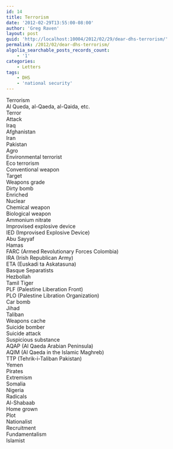 ```yaml
---
id: 14
title: Terrorism
date: '2012-02-29T13:55:00-08:00'
author: 'Greg Raven'
layout: post
guid: 'http://localhost:10004/2012/02/29/dear-dhs-terrorism/'
permalink: /2012/02/dear-dhs-terrorism/
algolia_searchable_posts_records_count:
    - '1'
categories:
    - Letters
tags:
    - DHS
    - 'national security'
---
```


Terrorism  
Al Queda, al-Qaeda, al-Qaida, etc.  
Terror  
Attack  
Iraq  
Afghanistan  
Iran  
Pakistan  
Agro  
Environmental terrorist  
Eco terrorism  
Conventional weapon  
Target  
Weapons grade  
Dirty bomb  
Enriched  
Nuclear  
Chemical weapon  
Biological weapon  
Ammonium nitrate  
Improvised explosive device  
IED (Improvised Explosive Device)  
Abu Sayyaf  
Hamas  
FARC (Armed Revolutionary Forces Colombia)  
IRA (Irish Republican Army)  
ETA (Euskadi ta Askatasuna)  
Basque Separatists  
Hezbollah  
Tamil Tiger  
PLF (Palestine Liberation Front)  
PLO (Palestine Libration Organization)  
Car bomb  
Jihad  
Taliban  
Weapons cache  
Suicide bomber  
Suicide attack  
Suspicious substance  
AQAP (Al Qaeda Arabian Peninsula)  
AQIM (Al Qaeda in the Islamic Maghreb)  
TTP (Tehrik-i-Taliban Pakistan)  
Yemen  
Pirates  
Extremism  
Somalia  
Nigeria  
Radicals  
Al-Shabaab  
Home grown  
Plot  
Nationalist  
Recruitment  
Fundamentalism  
Islamist